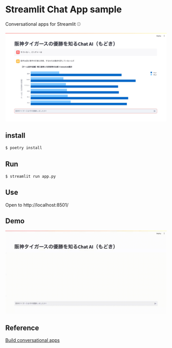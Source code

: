 # Streamlit Chat App sample

Conversational apps for Streamlit :baseball:

![image](image/image.jpg)

## install

```bash
$ poetry install
```

## Run

```bash
$ streamlit run app.py
```

## Use

Open to http://localhost:8501/

## Demo

![sample movie](image/streamlit_manzai.gif)

## Reference

[Build conversational apps](https://docs.streamlit.io/knowledge-base/tutorials/build-conversational-apps)